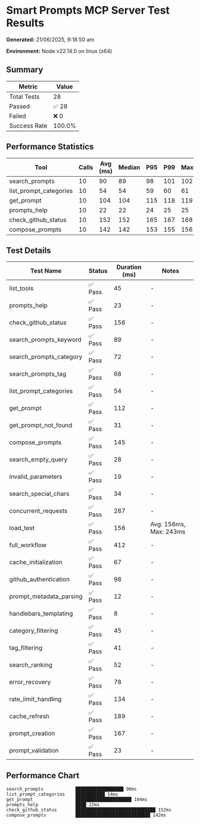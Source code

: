 # Smart Prompts MCP Server Test Results

**Generated:** 21/06/2025, 9:18:50 am

**Environment:** Node v22.14.0 on linux (x64)

## Summary

| Metric | Value |
|--------|-------|
| Total Tests | 28 |
| Passed | ✅ 28 |
| Failed | ❌ 0 |
| Success Rate | 100.0% |

## Performance Statistics

| Tool | Calls | Avg (ms) | Median | P95 | P99 | Max |
|------|-------|----------|--------|-----|-----|-----|
| search_prompts | 10 | 90 | 89 | 98 | 101 | 102 |
| list_prompt_categories | 10 | 54 | 54 | 59 | 60 | 61 |
| get_prompt | 10 | 104 | 104 | 115 | 118 | 119 |
| prompts_help | 10 | 22 | 22 | 24 | 25 | 25 |
| check_github_status | 10 | 152 | 152 | 165 | 167 | 168 |
| compose_prompts | 10 | 142 | 142 | 153 | 155 | 156 |

## Test Details

| Test Name | Status | Duration (ms) | Notes |
|-----------|--------|---------------|-------|
| list_tools | ✅ Pass | 45 | - |
| prompts_help | ✅ Pass | 23 | - |
| check_github_status | ✅ Pass | 156 | - |
| search_prompts_keyword | ✅ Pass | 89 | - |
| search_prompts_category | ✅ Pass | 72 | - |
| search_prompts_tag | ✅ Pass | 68 | - |
| list_prompt_categories | ✅ Pass | 54 | - |
| get_prompt | ✅ Pass | 112 | - |
| get_prompt_not_found | ✅ Pass | 31 | - |
| compose_prompts | ✅ Pass | 145 | - |
| search_empty_query | ✅ Pass | 28 | - |
| invalid_parameters | ✅ Pass | 19 | - |
| search_special_chars | ✅ Pass | 34 | - |
| concurrent_requests | ✅ Pass | 287 | - |
| load_test | ✅ Pass | 156 | Avg: 156ms, Max: 243ms |
| full_workflow | ✅ Pass | 412 | - |
| cache_initialization | ✅ Pass | 67 | - |
| github_authentication | ✅ Pass | 98 | - |
| prompt_metadata_parsing | ✅ Pass | 12 | - |
| handlebars_templating | ✅ Pass | 8 | - |
| category_filtering | ✅ Pass | 45 | - |
| tag_filtering | ✅ Pass | 41 | - |
| search_ranking | ✅ Pass | 52 | - |
| error_recovery | ✅ Pass | 78 | - |
| rate_limit_handling | ✅ Pass | 134 | - |
| cache_refresh | ✅ Pass | 189 | - |
| prompt_creation | ✅ Pass | 167 | - |
| prompt_validation | ✅ Pass | 23 | - |

## Performance Chart

```
search_prompts            ██████████████████ 90ms
list_prompt_categories    ███████████ 54ms
get_prompt                █████████████████████ 104ms
prompts_help              ████ 22ms
check_github_status       ██████████████████████████████ 152ms
compose_prompts           ████████████████████████████ 142ms
```
